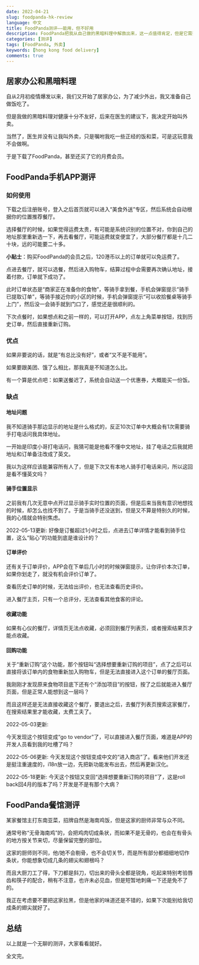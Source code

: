 ```yaml
---
date: 2022-04-21
slug: foodpanda-hk-review
language: 中文
title: FoodPanda测评——能用，但不好用
description: FoodPanda把我从自己做的黑暗料理中解救出来，这一点值得肯定，但是它需要改进的地方也不少。
categories: [测评]
tags: [FoodPanda, 外卖]
keywords: [hong kong food delivery]
comments: true
---
```


## 居家办公和黑暗料理

自从2月初疫情爆发以来，我们又开始了居家办公，为了减少外出，我又准备自己做饭吃了。

但是我做的黑暗料理对健康十分不友好，后来在医生的建议下，我决定开始叫外卖。

当然了，医生并没有让我叫外卖，只是嘱咐我吃一些正经的饭和菜，可是这玩意我不会做啊。

于是下载了FoodPanda，甚至还买了它的月费会员。

## FoodPanda手机APP测评

### 如何使用

下载之后注册账号，登入之后首页就可以进入“美食外送”专区，然后系统会自动根据你的位置推荐餐厅。

选择餐厅的时候，如果觉得运费太贵，有可能是系统识别的位置不对，你到自己的地址那里重新选一下，再去看餐厅，可能运费就变便宜了，大部分餐厅都是十几二十块，远的可能要二十多。

**小贴士**：购买FoodPanda的会员之后，120港币以上的订单就可以免运费了。

点进去餐厅，就可以选餐，然后进入购物车，结算过程中会需要再次确认地址，接着付款，订单就下成功了。

此时订单状态是“商家正在准备你的食物”，等骑手拿到餐，手机会弹窗提示“骑手已提取订单”，等骑手接近你的小区的时候，手机会弹窗提示“可以收拾餐桌等骑手上门”，然后没一会骑手就到门口了，感觉还是很顺利的。

下次点餐时，如果想点和之前一样的，可以打开APP，点左上角菜单按钮，找到历史订单，然后直接重新订购。

### 优点

如果非要说的话，就是“有总比没有好”，或者“又不是不能用”。

如果要跟美团、饿了么相比，那我真是不知道怎么比。

有一个算是优点吧：如果送餐迟了，系统会自动送一个优惠券，大概能买一份饭。

### 缺点

#### 地址问题

我不知道骑手那边显示的地址是什么格式的，反正10次订单中大概会有1次需要骑手打电话问我具体地址。

一开始是印度小哥打电话问，我猜可能是他看不懂中文地址，挂了电话之后我就把地址和订单备注改成了英文。

我以为这样应该能兼容所有人了，但是下次又有本地人骑手打电话来问，所以这回是看不懂英文吗？

#### 骑手位置显示

之前我有几次无意中点开过显示骑手实时位置的页面，但是后来当我有意识地想找的时候，却怎么也找不到了。于是当骑手还没送到，但是又不算是特别久的时候，我的心情就会特别焦虑。

2022-05-13更新: 好像是订餐超过1小时之后，点进去订单详情才能看到骑手位置，这么“贴心”的功能到底是谁设计的？

#### 订单评价

还有关于订单评价，APP会在下单后几小时的时候弹窗提示，让你评价本次订单，如果你划走了，就没有机会评价订单了。

查看历史订单的时候，无法给出评价，也无法查看历史评价。

进入餐厅主页，只有一个总评分，无法查看其他食客的评论。

#### 收藏功能

如果有心仪的餐厅，详情页无法点收藏，必须回到餐厅列表页，或者搜索结果页才能点收藏。

#### 回购功能

关于“重新订购”这个功能，那个按钮叫“选择想要重新订购的项目”，点了之后可以直接将该订单内的食物重新加入购物车，但是无法直接进入这个订单的餐厅页面。

我刚刚才发现原来食物项目底下还有个“添加项目”的按钮，按了之后就能进入餐厅页面，但是正常人能想到这一层吗？

而且这样还是无法直接收藏这个餐厅，要退出之后，去餐厅列表页搜索这家餐厅，在搜索结果里才能收藏，太费工夫了。

2022-05-03更新: 

今天发现这个按钮变成“go to vendor”了，可以直接进入餐厅页面，难道是APP的开发人员看到我的吐槽了吗？

2022-05-06更新: 
今天发现这个按钮变成中文的“进入商店”了。看来他们开发还是挺注重速度的，i18n放一边，先把新功能发布出去，然后再更新汉化。

2022-05-18更新:
今天这个按钮又变回“选择想要重新订购的项目”了，这是roll back回4月的版本了吗？开发是不是有那个大病？

## FoodPanda餐馆测评

某家餐馆主打东南亚菜，招牌自然是海南鸡饭，但是这家的厨师非常与众不同。

通常号称“无骨海南鸡”的，会把鸡肉切成条状，而如果不是无骨的，也会在有骨头的地方按关节来切，尽量保留完整的部位。

这家的厨师则不同，他/她不会剔骨，也不会切关节，而是所有部分都细细地切作条状，你能想象切成几条的翅尖和翅根吗？

而且大厨刀工了得，下刀都是斜刀，切出来的骨头全都是锐角，吃起来特别考验唇齿和筷子的配合，稍有不注意，也许未必见血，但是短暂地刺痛一下还是免不了的。

我正在考虑要不要把这家拉黑，但是他家的味道还是不错的，如果下次能别给我切成条的翅尖就好了。

## 总结

以上就是一个无聊的测评，大家看看就好。

全文完。
